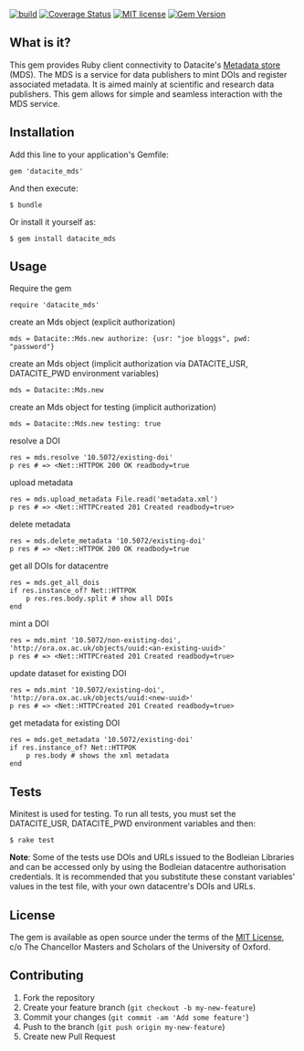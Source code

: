 [![build](https://travis-ci.org/bodleian/datacite_mds.svg)](https://travis-ci.org/bodleian/datacite_mds)
[![Coverage Status](https://coveralls.io/repos/bodleian/datacite_mds/badge.svg?branch=master&service=github)](https://coveralls.io/github/bodleian/datacite_mds?branch=master)
[![MIT license](http://img.shields.io/badge/license-MIT-brightgreen.svg)](https://github.com/bodleian/datacite_mds/blob/master/LICENSE.txt)
[![Gem Version](https://badge.fury.io/rb/datacite_mds.svg)](https://badge.fury.io/rb/datacite_mds)



## What is it?

This gem provides Ruby client connectivity to Datacite's [Metadata store](https://mds.datacite.org/) (MDS). The MDS is a service for data publishers to mint DOIs and register associated metadata. It is aimed mainly at scientific and research data publishers. This gem allows for simple and seamless interaction with the MDS service.



## Installation

Add this line to your application's Gemfile:

    gem 'datacite_mds'

And then execute:

    $ bundle

Or install it yourself as:

    $ gem install datacite_mds


## Usage

Require the gem

    require 'datacite_mds'

create an Mds object (explicit authorization)

    mds = Datacite::Mds.new authorize: {usr: "joe bloggs", pwd: "password"}

create an Mds object (implicit authorization via DATACITE_USR, DATACITE_PWD environment variables)

    mds = Datacite::Mds.new 

create an Mds object for testing (implicit authorization)

	mds = Datacite::Mds.new testing: true    

resolve a DOI

    res = mds.resolve '10.5072/existing-doi'
    p res # => <Net::HTTPOK 200 OK readbody=true

upload metadata

	res = mds.upload_metadata File.read('metadata.xml')
	p res # => <Net::HTTPCreated 201 Created readbody=true>

delete metadata

    res = mds.delete_metadata '10.5072/existing-doi'
    p res # => <Net::HTTPOK 200 OK readbody=true  

get all DOIs for datacentre

    res = mds.get_all_dois
    if res.instance_of? Net::HTTPOK
        p res.res.body.split # show all DOIs
    end


mint a DOI

	res = mds.mint '10.5072/non-existing-doi', 'http://ora.ox.ac.uk/objects/uuid:<an-existing-uuid>'
	p res # => <Net::HTTPCreated 201 Created readbody=true>	
	

update dataset for existing DOI

	res = mds.mint '10.5072/existing-doi', 'http://ora.ox.ac.uk/objects/uuid:<new-uuid>'	
	p res # => <Net::HTTPCreated 201 Created readbody=true>	

get metadata for existing DOI

  	res = mds.get_metadata '10.5072/existing-doi'
    if res.instance_of? Net::HTTPOK
        p res.body # shows the xml metadata
    end

## Tests

Minitest is used for testing. To run all tests, you must set the DATACITE_USR, DATACITE_PWD environment variables and then: 

    $ rake test

**Note**: Some of the tests use DOIs and URLs issued to the Bodleian Libraries and can be accessed only by using the Bodleian datacentre authorisation credentials. It is recommended that you substitute these constant variables' values in the test file, with your own datacentre's DOIs and URLs.     


## License

The gem is available as open source under the terms of the [MIT License](https://en.wikipedia.org/wiki/MIT_License), c/o The Chancellor Masters and Scholars of the University of Oxford.

## Contributing

1. Fork the repository
2. Create your feature branch (`git checkout -b my-new-feature`)
3. Commit your changes (`git commit -am 'Add some feature'`)
4. Push to the branch (`git push origin my-new-feature`)
5. Create new Pull Request

